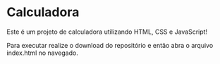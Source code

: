 # Calculadora
Este é um projeto de calculadora utilizando HTML, CSS e JavaScript!

Para executar realize o download do repositório e então abra o arquivo index.html no navegado.

